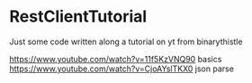 # RestClientTutorial
Just some code written along a tutorial on yt from binarythistle

https://www.youtube.com/watch?v=11f5KzVNQ90 basics
https://www.youtube.com/watch?v=CjoAYslTKX0 json parse